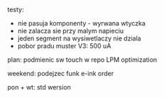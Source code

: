 testy:
- nie pasuja komponenty - wyrwana wtyczka
- nie zalacza sie przy malym napieciu
- jeden segment na wysiwetlaczy nie dziala
- pobor pradu muster V3: 500 uA

plan:
podmienic sw touch w repo
LPM optimization



weekend:
podejzec funk
e-ink
order

pon + wt:
std wersion

